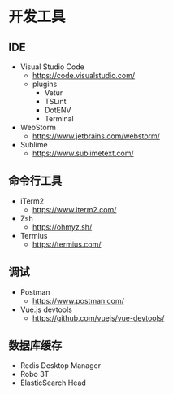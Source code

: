 # 开发工具

## IDE
* Visual Studio Code
    * https://code.visualstudio.com/
    * plugins
        * Vetur
        * TSLint
        * DotENV
        * Terminal
* WebStorm
    * https://www.jetbrains.com/webstorm/
* Sublime
    * https://www.sublimetext.com/

## 命令行工具
* iTerm2
    * https://www.iterm2.com/
* Zsh
    * https://ohmyz.sh/
* Termius
    * https://termius.com/

## 调试
* Postman
    * https://www.postman.com/
* Vue.js devtools
    * https://github.com/vuejs/vue-devtools/

## 数据库缓存
* Redis Desktop Manager
* Robo 3T
* ElasticSearch Head